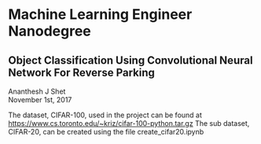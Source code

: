 # Machine Learning Engineer Nanodegree
## Object Classification Using Convolutional Neural Network For Reverse Parking
Ananthesh J Shet  
November 1st, 2017

The dataset, CIFAR-100, used in the project can be found at https://www.cs.toronto.edu/~kriz/cifar-100-python.tar.gz
The sub dataset, CIFAR-20, can be created using the file create_cifar20.ipynb
